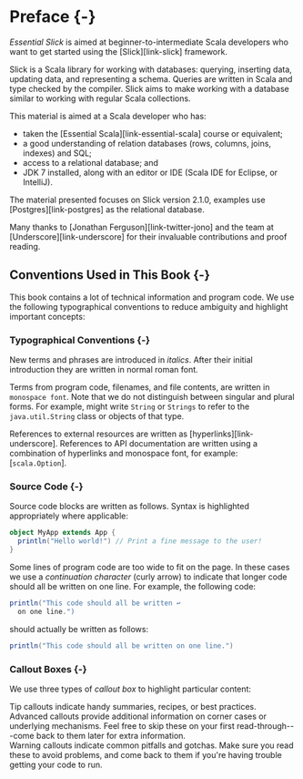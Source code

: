 # Preface {-}

*Essential Slick* is aimed at beginner-to-intermediate Scala developers who want to get started using the [Slick][link-slick] framework.

Slick is a Scala library for working with databases: querying, inserting data, updating data, and representing a schema.  Queries are written in Scala and type checked by the compiler. Slick aims to make working with a database similar to working with regular Scala collections.

This material is aimed at a Scala developer who has:

* taken the [Essential Scala][link-essential-scala] course or equivalent;
* a good understanding of relation databases (rows, columns, joins, indexes) and SQL;
* access to a relational database; and
* JDK 7 installed, along with an editor or IDE (Scala IDE for Eclipse, or IntelliJ).

The material presented focuses on Slick version 2.1.0, examples use [Postgres][link-postgres] as the relational database.

Many thanks to [Jonathan Ferguson][link-twitter-jono] and the team at [Underscore][link-underscore] for their invaluable contributions and proof reading.

## Conventions Used in This Book {-}

This book contains a lot of technical information and program code. We use the following typographical conventions to reduce ambiguity and highlight important concepts:

### Typographical Conventions {-}

New terms and phrases are introduced in *italics*. After their initial introduction they are written in normal roman font.

Terms from program code, filenames, and file contents, are written in `monospace font`. Note that we do not distinguish between singular and plural forms. For example, might write `String` or `Strings` to refer to the `java.util.String` class or objects of that type.

References to external resources are written as [hyperlinks][link-underscore]. References to API documentation are written using a combination of hyperlinks and monospace font, for example: [`scala.Option`].

### Source Code {-}

Source code blocks are written as follows. Syntax is highlighted appropriately where applicable:

~~~ scala
object MyApp extends App {
  println("Hello world!") // Print a fine message to the user!
}
~~~

Some lines of program code are too wide to fit on the page. In these cases we use a *continuation character* (curly arrow) to indicate that longer code should all be written on one line. For example, the following code:

~~~ scala
println("This code should all be written ↩
  on one line.")
~~~

should actually be written as follows:

~~~ scala
println("This code should all be written on one line.")
~~~

### Callout Boxes {-}

We use three types of *callout box* to highlight particular content:

<div class="callout callout-info">
Tip callouts indicate handy summaries, recipes, or best practices.
</div>

<div class="callout callout-warning">
Advanced callouts provide additional information on corner cases or underlying mechanisms. Feel free to skip these on your first read-through---come back to them later for extra information.
</div>

<div class="callout callout-danger">
Warning callouts indicate common pitfalls and gotchas. Make sure you read these to avoid problems, and come back to them if you're having trouble getting your code to run.
</div>
